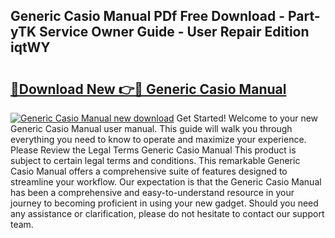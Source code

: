 ## Generic Casio Manual PDf Free Download - Part-yTK Service Owner Guide - User Repair Edition iqtWY

# <h2><a href="http://bc28070.oget.top/?id=Generic+Casio+Manual">🔗Download New 👉🔴 Generic Casio Manual</a></h2>

[![Generic Casio Manual new download](https://i.imgur.com/5g1atiW.png)](http://bc28070.oget.top/?id=Generic+Casio+Manual)
Get Started! Welcome to your new Generic Casio Manual user manual. This guide will walk you through everything you need to know to operate and maximize your experience. Please Review the Legal Terms Generic Casio Manual This product is subject to certain legal terms and conditions. This remarkable Generic Casio Manual offers a comprehensive suite of features designed to streamline your workflow. Our expectation is that the Generic Casio Manual has been a comprehensive and easy-to-understand resource in your journey to becoming proficient in using your new gadget. Should you need any assistance or clarification, please do not hesitate to contact our support team.
